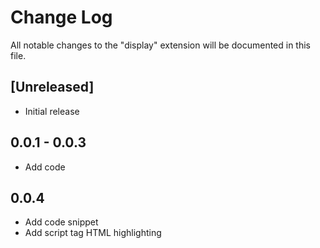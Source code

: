 # Change Log

All notable changes to the "display" extension will be documented in this file.

## [Unreleased]

- Initial release

## 0.0.1 - 0.0.3

- Add code

## 0.0.4

- Add code snippet
- Add script tag HTML highlighting

